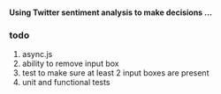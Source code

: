 #### Using Twitter sentiment analysis to make decisions ...



### todo

1. async.js
2. ability to remove input box
3. test to make sure at least 2 input boxes are present
4. unit and functional tests


